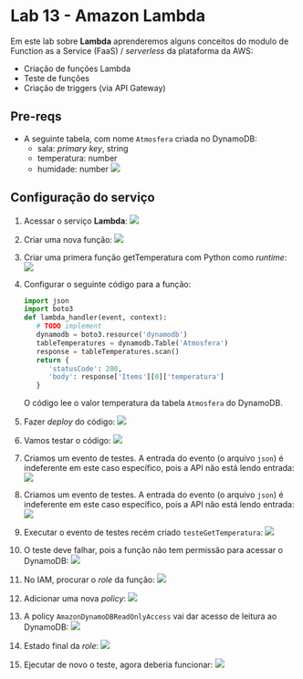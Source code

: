 # Lab 13 - Amazon Lambda

Em este lab sobre **Lambda** aprenderemos alguns conceitos do modulo de Function as a Service (FaaS) / *serverless* da plataforma da AWS:
 - Criação de funções Lambda
 - Teste de funções 
 - Criação de triggers (via API Gateway)
 
## Pre-reqs

- A seguinte tabela, com nome `Atmosfera` criada no DynamoDB:
    * sala: *primary key*, string
    * temperatura: number
    * humidade: number
    ![](img/lambda0.png)

 ## Configuração do serviço

1. Acessar o serviço **Lambda**:
    ![](img/lambda1.png)

2. Criar uma nova função:
    ![](img/lambda2.png)
   
3. Criar uma primera função getTemperatura com Python como *runtime*:
    ![](img/lambda3.png)

4. Configurar o seguinte código para a função:
    ```python
    import json
    import boto3
    def lambda_handler(event, context):
       # TODO implement
       dynamodb = boto3.resource('dynamodb')
       tableTemperatures = dynamodb.Table('Atmosfera')
       response = tableTemperatures.scan()
       return {
          'statusCode': 200,
          'body': response['Items'][0]['temperatura']
       }
    ```
    O código lee o valor temperatura da tabela `Atmosfera` do DynamoDB.
    
    
 5. Fazer *deploy* do código:
     ![](img/lambda4.png)

 6. Vamos testar o código:
     ![](img/lambda5.png)

 7. Criamos um evento de testes. A entrada do evento (o arquivo `json`) é indeferente em este caso específico, pois a API não está lendo entrada:
     ![](img/lambda6.png)

 8. Criamos um evento de testes. A entrada do evento (o arquivo `json`) é indeferente em este caso específico, pois a API não está lendo entrada:
     ![](img/lambda6.png)

 9. Executar o evento de testes recém criado `testeGetTemperatura`:
     ![](img/lambda7.png)

 10. O teste deve falhar, pois a função não tem permissão para acessar o DynamoDB:
     ![](img/lambda8.png)

 11. No IAM, procurar o *role* da função:
     ![](img/lambda9.png)

 12. Adicionar uma nova *policy*: 
     ![](img/lambda10.png)

 13. A policy `AmazonDynamoDBReadOnlyAccess` vai dar acesso de leitura ao DynamoDB:
     ![](img/lambda11.png)

 14. Estado final da *role*:
     ![](img/lambda12.png)

 15. Ejecutar de novo o teste, agora deberia funcionar:
     ![](img/lambda13.png)
